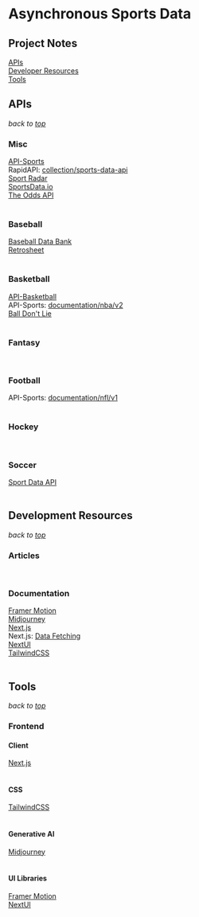 # Asynchronous Sports Data

## Project Notes

[APIs](#apis)</br>
[Developer Resources](#development-resources)</br>
[Tools](#tools)</br>

## APIs

_back to [top](#project-notes)_

### Misc

[API-Sports](https://api-sports.io)</br>
RapidAPI: [collection/sports-data-api](https://rapidapi.com/collection/sports-data-api)</br>
[Sport Radar](https://sportradar.com)</br>
[SportsData.io](https://sportsdata.io)</br>
[The Odds API](https://the-odds-api.com)</br>
[](https://)</br>

### Baseball

[Baseball Data Bank](https://github.com/chadwickbureau/baseballdatabank)</br>
[Retrosheet](https://retrosheet.org)</br>
[](https://)</br>

### Basketball

[API-Basketball](https://api-basketball.com)</br>
API-Sports: [documentation/nba/v2](https://api-sports.io/documentation/nba/v2)</br>
[Ball Don't Lie](https://www.balldontlie.io)</br>
[](https://)</br>

### Fantasy

[](https://)</br>

### Football

API-Sports: [documentation/nfl/v1](https://api-sports.io/documentation/nfl/v1)</br>
[](https://)</br>

### Hockey

[](https://)</br>

### Soccer

[Sport Data API](https://sportdataapi.com)</br>
[](https://)</br>

## Development Resources

_back to [top](#project-notes)_

### Articles

[](https://)</br>

### Documentation

[Framer Motion](https://www.framer.com/motion/)</br>
[Midjourney](https://docs.midjourney.com)</br>
[Next.js](https://nextjs.org/docs)</br>
Next.js: [Data Fetching](https://nextjs.org/docs/pages/building-your-application/data-fetching)</br>
[NextUI](https://nextui.org/docs/guide/introduction)</br>
[TailwindCSS](https://tailwindcss.com/docs/installation)</br>
[](https://)</br>

## Tools

_back to [top](#project-notes)_

### Frontend

#### Client

[Next.js](https://nextjs.org)</br>
[](https://)</br>

#### CSS

[TailwindCSS](https://tailwindcss.org)</br>
[](https://)</br>

#### Generative AI

[Midjourney](https://docs.midjourney.com)</br>
[](https://)</br>

#### UI Libraries

[Framer Motion](https://www.framer.com/motion/)</br>
[NextUI](https://nextui.org)</br>
[](https://)</br>
